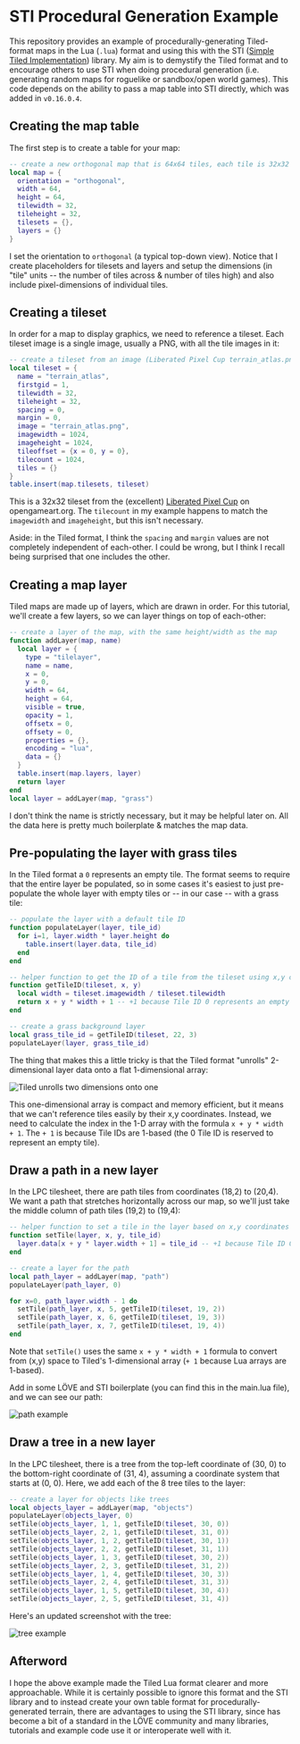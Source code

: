 # STI Procedural Generation Example

This repository provides an example of procedurally-generating Tiled-format maps in the Lua (`.lua`) format and using this with the STI ([Simple Tiled Implementation](https://github.com/karai17/Simple-Tiled-Implementation)) library. My aim is to demystify the Tiled format and to encourage others to use STI when doing procedural generation (i.e. generating random maps for roguelike or sandbox/open world games). This code depends on the ability to pass a map table into STI directly, which was added in `v0.16.0.4`.

## Creating the map table

The first step is to create a table for your map:

```lua
-- create a new orthogonal map that is 64x64 tiles, each tile is 32x32 pixels
local map = {
  orientation = "orthogonal",
  width = 64,
  height = 64,
  tilewidth = 32,
  tileheight = 32,
  tilesets = {},
  layers = {}
}
```

I set the orientation to `orthogonal` (a typical top-down view). Notice that I create placeholders for tilesets and layers and setup the dimensions (in "tile" units -- the number of tiles across & number of tiles high) and also include pixel-dimensions of individual tiles.

## Creating a tileset

In order for a map to display graphics, we need to reference a tileset. Each tileset image is a single image, usually a PNG, with all the tile images in it:

```lua
-- create a tileset from an image (Liberated Pixel Cup terrain_atlas.png from opengameart.org)
local tileset = {
  name = "terrain_atlas",
  firstgid = 1,
  tilewidth = 32,
  tileheight = 32,
  spacing = 0,
  margin = 0,
  image = "terrain_atlas.png",
  imagewidth = 1024,
  imageheight = 1024,
  tileoffset = {x = 0, y = 0},
  tilecount = 1024,
  tiles = {}
}
table.insert(map.tilesets, tileset)
```

This is a 32x32 tileset from the (excellent) [Liberated Pixel Cup](http://lpc.opengameart.org/) on opengameart.org. The `tilecount` in my example happens to match the `imagewidth` and `imageheight`, but this isn't necessary.

Aside: in the Tiled format, I think the `spacing` and `margin` values are not completely independent of each-other. I could be wrong, but I think I recall being surprised that one includes the other.

## Creating a map layer

Tiled maps are made up of layers, which are drawn in order. For this tutorial, we'll create a few layers, so we can layer things on top of each-other:

```lua
-- create a layer of the map, with the same height/width as the map
function addLayer(map, name)
  local layer = {
    type = "tilelayer",
    name = name,
    x = 0,
    y = 0,
    width = 64,
    height = 64,
    visible = true,
    opacity = 1,
    offsetx = 0,
    offsety = 0,
    properties = {},
    encoding = "lua",
    data = {}
  }
  table.insert(map.layers, layer)
  return layer
end
local layer = addLayer(map, "grass")
```

I don't think the name is strictly necessary, but it may be helpful later on. All the data here is pretty much boilerplate & matches the map data.

## Pre-populating the layer with grass tiles

In the Tiled format a `0` represents an empty tile. The format seems to require that the entire layer be populated, so in some cases it's easiest to just pre-populate the whole layer with empty tiles or -- in our case -- with a grass tile:

```lua
-- populate the layer with a default tile ID
function populateLayer(layer, tile_id)
  for i=1, layer.width * layer.height do
    table.insert(layer.data, tile_id)
  end
end

-- helper function to get the ID of a tile from the tileset using x,y coordinates
function getTileID(tileset, x, y)
  local width = tileset.imagewidth / tileset.tilewidth
  return x + y * width + 1 -- +1 because Tile ID 0 represents an empty tile
end

-- create a grass background layer
local grass_tile_id = getTileID(tileset, 22, 3)
populateLayer(layer, grass_tile_id)
```

 The thing that makes this a little tricky is that the Tiled format "unrolls" 2-dimensional layer data onto a flat 1-dimensional array:

![Tiled unrolls two dimensions onto one](unrolling.png)

This one-dimensional array is compact and memory efficient, but it means that we can't reference tiles easily by their x,y coordinates. Instead, we need to calculate the index in the 1-D array with the formula `x + y * width + 1`. The `+ 1` is because Tile IDs are 1-based (the 0 Tile ID is reserved to represent an empty tile).

## Draw a path in a new layer

In the LPC tilesheet, there are path tiles from coordinates (18,2) to (20,4). We want a path that stretches horizontally across our map, so we'll just take the middle column of path tiles (19,2) to (19,4):

```lua
-- helper function to set a tile in the layer based on x,y coordinates
function setTile(layer, x, y, tile_id)
  layer.data[x + y * layer.width + 1] = tile_id -- +1 because Tile ID 0 represents an empty tile
end

-- create a layer for the path
local path_layer = addLayer(map, "path")
populateLayer(path_layer, 0)

for x=0, path_layer.width - 1 do
  setTile(path_layer, x, 5, getTileID(tileset, 19, 2))
  setTile(path_layer, x, 6, getTileID(tileset, 19, 3))
  setTile(path_layer, x, 7, getTileID(tileset, 19, 4))
end
```

Note that `setTile()` uses the same `x + y * width + 1` formula to convert from (x,y) space to Tiled's 1-dimensional array (`+ 1` because Lua arrays are 1-based).

Add in some LÖVE and STI boilerplate (you can find this in the main.lua file), and we can see our path:

![path example](example-path.png)

## Draw a tree in a new layer

 In the LPC tilesheet, there is a tree from the top-left coordinate of (30, 0) to the bottom-right coordinate of (31, 4), assuming a coordinate system that starts at (0, 0). Here, we add each of the 8 tree tiles to the layer:

```lua
-- create a layer for objects like trees
local objects_layer = addLayer(map, "objects")
populateLayer(objects_layer, 0)
setTile(objects_layer, 1, 1, getTileID(tileset, 30, 0))
setTile(objects_layer, 2, 1, getTileID(tileset, 31, 0))
setTile(objects_layer, 1, 2, getTileID(tileset, 30, 1))
setTile(objects_layer, 2, 2, getTileID(tileset, 31, 1))
setTile(objects_layer, 1, 3, getTileID(tileset, 30, 2))
setTile(objects_layer, 2, 3, getTileID(tileset, 31, 2))
setTile(objects_layer, 1, 4, getTileID(tileset, 30, 3))
setTile(objects_layer, 2, 4, getTileID(tileset, 31, 3))
setTile(objects_layer, 1, 5, getTileID(tileset, 30, 4))
setTile(objects_layer, 2, 5, getTileID(tileset, 31, 4))
```

Here's an updated screenshot with the tree:

![tree example](example-tree.png)

## Afterword

I hope the above example made the Tiled Lua format clearer and more approachable. While it is certainly possible to ignore this format and the STI library and to instead create your own table format for procedurally-generated terrain, there are advantages to using the STI library, since has become a bit of a standard in the LÖVE community and many libraries, tutorials and example code use it or interoperate well with it.
